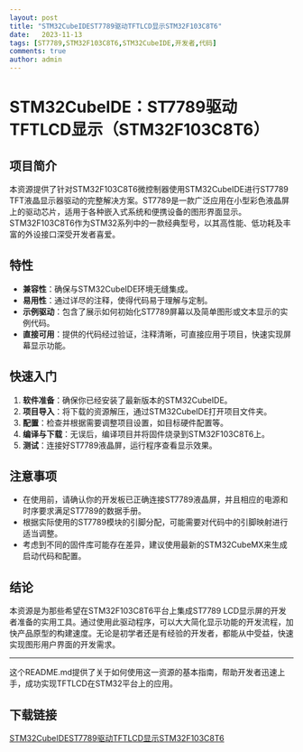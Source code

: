 ```yaml
---
layout: post
title: "STM32CubeIDEST7789驱动TFTLCD显示STM32F103C8T6"
date:   2023-11-13
tags: [ST7789,STM32F103C8T6,STM32CubeIDE,开发者,代码]
comments: true
author: admin
---
```

# STM32CubeIDE：ST7789驱动TFTLCD显示（STM32F103C8T6）

## 项目简介

本资源提供了针对STM32F103C8T6微控制器使用STM32CubeIDE进行ST7789 TFT液晶显示器驱动的完整解决方案。ST7789是一款广泛应用在小型彩色液晶屏上的驱动芯片，适用于各种嵌入式系统和便携设备的图形界面显示。STM32F103C8T6作为STM32系列中的一款经典型号，以其高性能、低功耗及丰富的外设接口深受开发者喜爱。

## 特性

- **兼容性**：确保与STM32CubeIDE环境无缝集成。
- **易用性**：通过详尽的注释，使得代码易于理解与定制。
- **示例驱动**：包含了展示如何初始化ST7789屏幕以及简单图形或文本显示的实例代码。
- **直接可用**：提供的代码经过验证，注释清晰，可直接应用于项目，快速实现屏幕显示功能。

## 快速入门

1. **软件准备**：确保你已经安装了最新版本的STM32CubeIDE。
2. **项目导入**：将下载的资源解压，通过STM32CubeIDE打开项目文件夹。
3. **配置**：检查并根据需要调整项目设置，如目标硬件配置等。
4. **编译与下载**：无误后，编译项目并将固件烧录到STM32F103C8T6上。
5. **测试**：连接好ST7789液晶屏，运行程序查看显示效果。

## 注意事项

- 在使用前，请确认你的开发板已正确连接ST7789液晶屏，并且相应的电源和时序要求满足ST7789的数据手册。
- 根据实际使用的ST7789模块的引脚分配，可能需要对代码中的引脚映射进行适当调整。
- 考虑到不同的固件库可能存在差异，建议使用最新的STM32CubeMX来生成启动代码和配置。

## 结论

本资源是为那些希望在STM32F103C8T6平台上集成ST7789 LCD显示屏的开发者准备的实用工具。通过使用此驱动程序，可以大大简化显示功能的开发流程，加快产品原型的构建速度。无论是初学者还是有经验的开发者，都能从中受益，快速实现图形用户界面的开发需求。

---

这个README.md提供了关于如何使用这一资源的基本指南，帮助开发者迅速上手，成功实现TFTLCD在STM32平台上的应用。

## 下载链接

[STM32CubeIDEST7789驱动TFTLCD显示STM32F103C8T6](https://pan.quark.cn/s/122027689604)